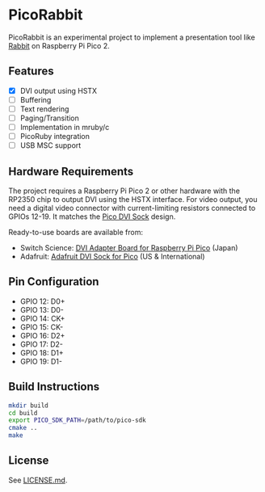 # PicoRabbit

PicoRabbit is an experimental project to implement a presentation tool like [Rabbit](https://rabbit-shocker.org/en/) on Raspberry Pi Pico 2.

## Features

- [x] DVI output using HSTX
- [ ] Buffering
- [ ] Text rendering
- [ ] Paging/Transition
- [ ] Implementation in mruby/c
- [ ] PicoRuby integration
- [ ] USB MSC support

## Hardware Requirements

The project requires a Raspberry Pi Pico 2 or other hardware with the RP2350 chip to output DVI using the HSTX interface. For video output, you need a digital video connector with current-limiting resistors connected to GPIOs 12-19. It matches the [Pico DVI Sock](https://github.com/Wren6991/Pico-DVI-Sock) design.

Ready-to-use boards are available from:

- Switch Science: [DVI Adapter Board for Raspberry Pi Pico](https://www.switch-science.com/products/7431) (Japan)
- Adafruit: [Adafruit DVI Sock for Pico](https://www.adafruit.com/product/5957) (US & International)

## Pin Configuration

- GPIO 12: D0+
- GPIO 13: D0-
- GPIO 14: CK+
- GPIO 15: CK-
- GPIO 16: D2+
- GPIO 17: D2-
- GPIO 18: D1+
- GPIO 19: D1-

## Build Instructions

```bash
mkdir build
cd build
export PICO_SDK_PATH=/path/to/pico-sdk
cmake ..
make
```

## License

See [LICENSE.md](./LICENSE.md).
